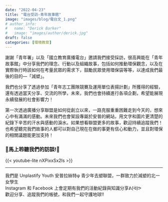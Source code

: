 ```yaml
---
date: "2022-04-23"
title: "電台受訪-青年故事館"
image: "images/blog/電台文_1.png"
# author_info: 
#   name: "Derick Barker"
#   image: "images/author/derick.jpg"
draft: false
categories: [環境教育]
---
```


<!-- <audio controls>
  <source src="/audio/interview.mp3" type="audio/mpeg">
</audio> -->


謝謝「青年署」以及「國立教育廣播電台」邀請我們接受採訪，很高興能在「青年故事館」中分享我們的理念、行動以及組織故事，包括如何推動環保觀念，以及在實際執行時該如何在考量民眾的需求下，鼓勵民眾使用環保袋等等，以達成我們最後的目的—「減塑」。

我們也分享了透過參加「青年志工團隊競賽及運用單位表揚計劃」所獲得的經驗，還有透過當天分享、交流的所學，未來，我們也會持續進行各項企劃，希望能展現永續發展的社會影響力！

第一次透過廣播分享聯盟是如何從創立以來，一路克服重重困難走到今天的，想來心中有滿滿的感動。未來我們也會架設專屬於安普的網站，用文字和圖片更清楚的紀錄下辛苦的汗水與感動的淚水。如果想看聯盟更多的故事，歡迎持續追蹤我們！也希望聽完我們故事的人都可以對自己現在在做的事更有信心和動力，並且對環保的相關議題能更加支持！

### 🎥馬上聆聽我們的訪談!🎥
{{< youtube-lite nXPixxSx2Is >}}

<hr>
我們是 Unplastify Youth 安普拉絲特φ 青少年去塑聯盟，一群致力於減塑的北一女學生<br>
Instagram 和 Facebook 上會定期有我們的活動紀錄與知識分享ᕕ(ᐛ)ᕗ<br>
歡迎分享、追蹤我們的帳號，和我們一起守護地球!!

